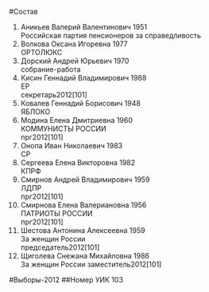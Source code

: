 #Состав
1. Аникьев Валерий Валентинович 1951   
    Российская партия пенсионеров за справедливость
2. Волкова Оксана Игоревна 1977   
    ОРТОЛЮКС
3. Дорский Андрей Юрьевич 1970   
    собрание-работа
4. Кисин Геннадий Владимирович 1988   
    ЕР  
    секретарь2012[101]
5. Ковалев Геннадий Борисович 1948   
    ЯБЛОКО
6. Модина Елена Дмитриевна 1960   
    КОММУНИСТЫ РОССИИ  
    прг2012[101]
7. Онопа Иван Николаевич 1983   
    СР
8. Сергеева Елена Викторовна 1982   
    КПРФ
9. Смирнов Андрей Владимирович 1959   
    ЛДПР  
    прг2012[101]
10. Смирнова Елена Валериановна 1956   
    ПАТРИОТЫ РОССИИ  
    прг2012[101]
11. Шестова Антонина Алексеевна 1959   
    За женщин России  
    председатель2012[101]
12. Щиголева Снежана Михайловна 1986   
    За женщин России 
    заместитель2012[101]

#Выборы-2012
##Номер УИК
103